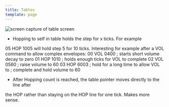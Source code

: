 ```yaml
---
title: Tables
template: page
---
```


![screen capture of table screen](image/table-screen-small.png)

- Hopping to self in table holds the step for x ticks. For example

05 HOP 1005
will hold step 5 for 10 ticks. Interesting for example after a VOL command to allow complex envelopes:
00 VOL 0400 ; starts short volume decay to zero 01 HOP 1010 ; holds enough ticks for VOL to complete 02 VOL 0560 ; raise volume to 60 03 HOP 6003 ; hold for a long time to allow VOL to ; complete and hold volume to 60

- After Hopping count is reached, the table pointer moves directly to the line after

the HOP rather than staying on the HOP line for one tick. Makes more sense.
